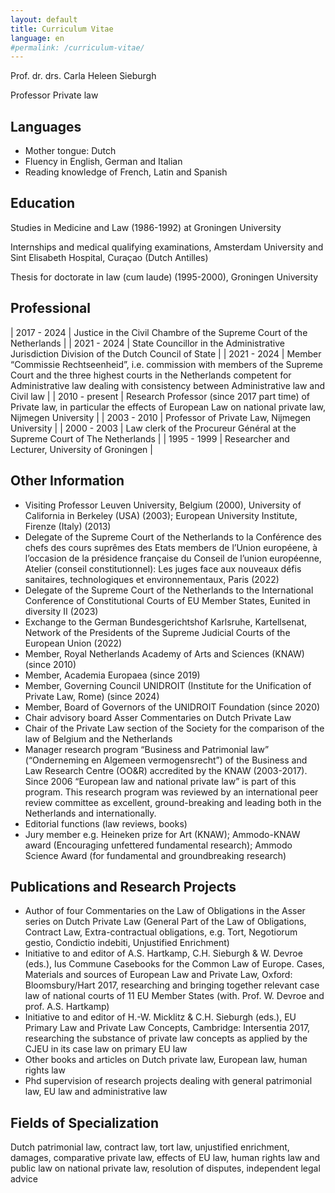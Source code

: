 ```yaml
---
layout: default
title: Curriculum Vitae
language: en
#permalink: /curriculum-vitae/
---
```


Prof. dr. drs. Carla Heleen Sieburgh

Professor Private law

## Languages

- Mother tongue: Dutch
- Fluency in English, German and Italian
- Reading knowledge of French, Latin and Spanish

## Education

Studies in Medicine and Law (1986-1992) at Groningen University

Internships and medical qualifying examinations, Amsterdam University and Sint Elisabeth
Hospital, Curaçao (Dutch Antilles)

Thesis for doctorate in law (cum laude) (1995-2000), Groningen University

## Professional

| 2017 - 2024 | Justice in the Civil Chambre of the Supreme Court of the Netherlands |
| 2021 - 2024 | State Councillor in the Administrative Jurisdiction Division of the Dutch Council of State |
| 2021 - 2024 | Member “Commissie Rechtseenheid”, i.e. commission with members of the Supreme Court and the three highest courts in the Netherlands competent for Administrative law dealing with consistency between Administrative law and Civil law |
| 2010 - present | Research Professor (since 2017 part time) of Private law, in particular the effects of European Law on national private law, Nijmegen University |
| 2003 - 2010 | Professor of Private Law, Nijmegen University |
| 2000 - 2003 | Law clerk of the Procureur Général at the Supreme Court of The Netherlands |
| 1995 - 1999 | Researcher and Lecturer, University of Groningen |

## Other Information
- Visiting Professor Leuven University, Belgium (2000), University of California in Berkeley
(USA) (2003); European University Institute, Firenze (Italy) (2013)
- Delegate of the Supreme Court of the Netherlands to la Conférence des chefs des cours
suprêmes des Etats members de l’Union européene, à l’occasion de la présidence française du
Conseil de l’union européenne, Atelier (conseil constitutionnel): Les juges face aux nouveaux
défis sanitaires, technologiques et environnementaux, Paris (2022)
- Delegate of the Supreme Court of the Netherlands to the International Conference of
Constitutional Courts of EU Member States, Eunited in diversity II (2023)
- Exchange to the German Bundesgerichtshof Karlsruhe, Kartellsenat, Network of the
Presidents of the Supreme Judicial Courts of the European Union (2022)
- Member, Royal Netherlands Academy of Arts and Sciences (KNAW) (since 2010)
- Member, Academia Europaea (since 2019)
- Member, Governing Council UNIDROIT (Institute for the Unification of Private Law,
Rome) (since 2024)
- Member, Board of Governors of the UNIDROIT Foundation (since 2020)
- Chair advisory board Asser Commentaries on Dutch Private Law
- Chair of the Private Law section of the Society for the comparison of the law of Belgium
and the Netherlands
- Manager research program “Business and Patrimonial law” (“Onderneming en Algemeen
vermogensrecht”) of the Business and Law Research Centre (OO&R) accredited by the
KNAW (2003-2017). Since 2006 “European law and national private law” is part of this
program. This research program was reviewed by an international peer review committee as
excellent, ground-breaking and leading both in the Netherlands and internationally.
- Editorial functions (law reviews, books)
- Jury member e.g. Heineken prize for Art (KNAW); Ammodo-KNAW award (Encouraging
unfettered fundamental research); Ammodo Science Award (for fundamental and
groundbreaking research)

## Publications and Research Projects
- Author of four Commentaries on the Law of Obligations in the Asser series on Dutch
Private Law (General Part of the Law of Obligations, Contract Law, Extra-contractual
obligations, e.g. Tort, Negotiorum gestio, Condictio indebiti, Unjustified Enrichment)
- Initiative to and editor of A.S. Hartkamp, C.H. Sieburgh & W. Devroe (eds.), Ius Commune
Casebooks for the Common Law of Europe. Cases, Materials and sources of European Law
and Private Law, Oxford: Bloomsbury/Hart 2017, researching and bringing together relevant
case law of national courts of 11 EU Member States (with. Prof. W. Devroe and prof. A.S.
Hartkamp)
- Initiative to and editor of H.-W. Micklitz & C.H. Sieburgh (eds.), EU Primary Law and
Private Law Concepts, Cambridge: Intersentia 2017, researching the substance of private law
concepts as applied by the CJEU in its case law on primary EU law
- Other books and articles on Dutch private law, European law, human rights law
- Phd supervision of research projects dealing with general patrimonial law, EU law and
administrative law

## Fields of Specialization

Dutch patrimonial law, contract law, tort law, unjustified enrichment, damages, comparative
private law, effects of EU law, human rights law and public law on national private law, resolution of disputes, independent legal advice